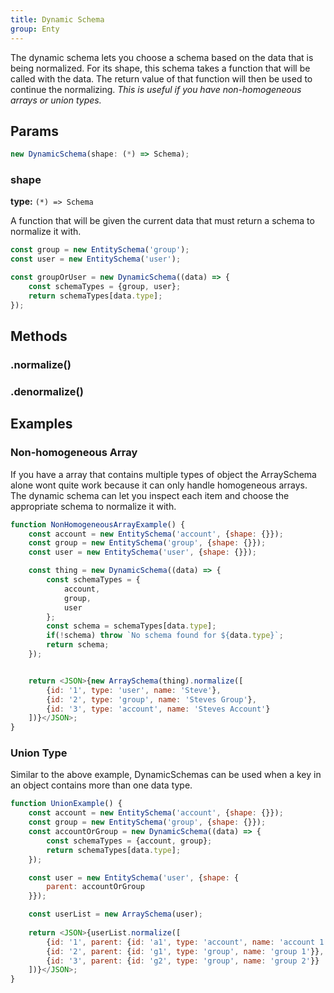 ```yaml
---
title: Dynamic Schema
group: Enty
---
```


The dynamic schema lets you choose a schema based on the data that is being normalized. 
For its shape, this schema takes a function that will be called with the data. The return value of
that function will then be used to continue the normalizing. _This is useful if you have 
non-homogeneous arrays or union types._

## Params
```js
new DynamicSchema(shape: (*) => Schema);
```

### shape 
**type:** `(*) => Schema`  

A function that will be given the current data that must return a schema to 
normalize it with.

```js
const group = new EntitySchema('group');
const user = new EntitySchema('user');

const groupOrUser = new DynamicSchema((data) => {
    const schemaTypes = {group, user};
    return schemaTypes[data.type];
});
```


## Methods

### .normalize()
<Normalize />

### .denormalize()
<Denormalize />


## Examples

### Non-homogeneous Array
If you have a array that contains multiple types of object the ArraySchema alone wont quite work
because it can only handle homogeneous arrays. The dynamic schema can let you inspect each item
and choose the appropriate schema to normalize it with.

```js live=true
function NonHomogeneousArrayExample() {
    const account = new EntitySchema('account', {shape: {}});
    const group = new EntitySchema('group', {shape: {}});
    const user = new EntitySchema('user', {shape: {}});

    const thing = new DynamicSchema((data) => {
        const schemaTypes = {
            account,
            group,
            user
        };
        const schema = schemaTypes[data.type];
        if(!schema) throw `No schema found for ${data.type}`;
        return schema;
    });


    return <JSON>{new ArraySchema(thing).normalize([
        {id: '1', type: 'user', name: 'Steve'},
        {id: '2', type: 'group', name: 'Steves Group'},
        {id: '3', type: 'account', name: 'Steves Account'}
    ])}</JSON>;
}
```



### Union Type
Similar to the above example, DynamicSchemas can be used when a key in an object
contains more than one data type.

```js live=true
function UnionExample() {
    const account = new EntitySchema('account', {shape: {}});
    const group = new EntitySchema('group', {shape: {}});
    const accountOrGroup = new DynamicSchema((data) => {
        const schemaTypes = {account, group};
        return schemaTypes[data.type];
    });

    const user = new EntitySchema('user', {shape: {
        parent: accountOrGroup
    }});

    const userList = new ArraySchema(user);
    
    return <JSON>{userList.normalize([
        {id: '1', parent: {id: 'a1', type: 'account', name: 'account 1'}},
        {id: '2', parent: {id: 'g1', type: 'group', name: 'group 1'}},
        {id: '3', parent: {id: 'g2', type: 'group', name: 'group 2'}}
    ])}</JSON>;
}
```

